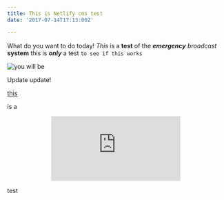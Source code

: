 ```yaml
---
title: This is Netlify cms test
date: '2017-07-14T17:13:00Z'

---
```

What do you want to do today! *This* is a **test** of the ***emergency*** *broadcast* **system** this is ***only*** a test `to see if this works`

<img src="/images/uploads/ywb.gif" alt="you will be" data-vivaldi-spatnav-clickable="1">

Update update!

<a href="www.netlify.com" data-vivaldi-spatnav-clickable="1">this</a>

is a

<center><iframe width="auto" height="auto" src="https://www.youtube.com/embed/8LYt2M4EwQo" frameborder="0" allowfullscreen="" async="" preload=""></iframe></center>

test